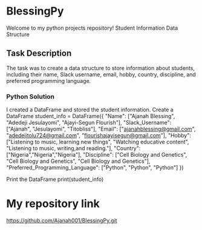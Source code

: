 # BlessingPy
Welcome to my python projects repository!
Student Information Data Structure
## Task Description
The task was to create a data structure to store information about students, including their name, Slack username, email, hobby, country, discipline, and preferred programming language.
### Python Solution
I created a DataFrame and stored the student information.
Create a DataFrame
student_info = DataFrame({
  "Name": ["Ajanah Blessing", "Adedeji Jesulayomi", "Ajayi-Segun Flourish"],
  "Slack_Username": ["Ajanah", "Jesulayomi", "Titobliss"],
  "Email": ["ajanahblessing@gmail.com", "adedejitolu724@gmail.com", "flourishajayisegun@gmail.com"],
  "Hobby": ["Listening to music, learning new things", "Watching educative content", "Listening to music, writing,and reading."],
  "Country": ["Nigeria","Nigeria","Nigeria"],
  "Discipline": ["Cell Biology and Genetics", "Cell Biology and Genetics", "Cell Biology and Genetics"],
  "Preferred_Programming_Language": ["Python", "Python", "Python"]
})

Print the DataFrame
print(student_info)

# My repository link
https://github.com/Ajanah001/BlessingPy.git

